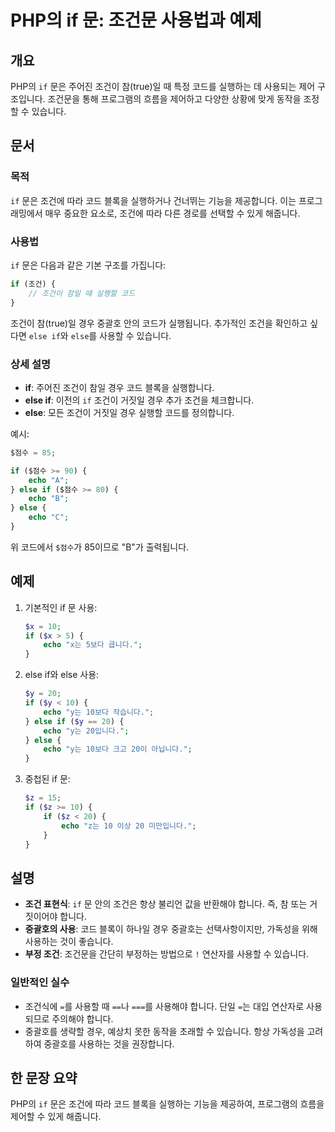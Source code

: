 <!--
Meta Description: # PHP의 if 문: 조건문 사용법과 예제 ## 개요 PHP의 `if` 문은 주어진 조건이 참(true)일 때 특정 코드를 실행하는 데 사용되는 제어 구조입니다. 조건문을 통해 프로그램의 흐름을 제어하고 다양한 상황에 맞게 동작을 조정할 수 있습니다. ## 문서 ##...
Meta Keywords: else, echo, 조건이, php, 있습니다
-->

# PHP의 if 문: 조건문 사용법과 예제

## 개요
PHP의 `if` 문은 주어진 조건이 참(true)일 때 특정 코드를 실행하는 데 사용되는 제어 구조입니다. 조건문을 통해 프로그램의 흐름을 제어하고 다양한 상황에 맞게 동작을 조정할 수 있습니다.

## 문서
### 목적
`if` 문은 조건에 따라 코드 블록을 실행하거나 건너뛰는 기능을 제공합니다. 이는 프로그래밍에서 매우 중요한 요소로, 조건에 따라 다른 경로를 선택할 수 있게 해줍니다.

### 사용법
`if` 문은 다음과 같은 기본 구조를 가집니다:

```php
if (조건) {
    // 조건이 참일 때 실행할 코드
}
```

조건이 참(true)일 경우 중괄호 안의 코드가 실행됩니다. 추가적인 조건을 확인하고 싶다면 `else if`와 `else`를 사용할 수 있습니다.

### 상세 설명
- **if**: 주어진 조건이 참일 경우 코드 블록을 실행합니다.
- **else if**: 이전의 `if` 조건이 거짓일 경우 추가 조건을 체크합니다.
- **else**: 모든 조건이 거짓일 경우 실행할 코드를 정의합니다.

예시:
```php
$점수 = 85;

if ($점수 >= 90) {
    echo "A";
} else if ($점수 >= 80) {
    echo "B";
} else {
    echo "C";
}
```

위 코드에서 `$점수`가 85이므로 "B"가 출력됩니다.

## 예제
1. 기본적인 if 문 사용:
    ```php
    $x = 10;
    if ($x > 5) {
        echo "x는 5보다 큽니다.";
    }
    ```

2. else if와 else 사용:
    ```php
    $y = 20;
    if ($y < 10) {
        echo "y는 10보다 작습니다.";
    } else if ($y == 20) {
        echo "y는 20입니다.";
    } else {
        echo "y는 10보다 크고 20이 아닙니다.";
    }
    ```

3. 중첩된 if 문:
    ```php
    $z = 15;
    if ($z >= 10) {
        if ($z < 20) {
            echo "z는 10 이상 20 미만입니다.";
        }
    }
    ```

## 설명
- **조건 표현식**: `if` 문 안의 조건은 항상 불리언 값을 반환해야 합니다. 즉, 참 또는 거짓이어야 합니다.
- **중괄호의 사용**: 코드 블록이 하나일 경우 중괄호는 선택사항이지만, 가독성을 위해 사용하는 것이 좋습니다.
- **부정 조건**: 조건문을 간단히 부정하는 방법으로 `!` 연산자를 사용할 수 있습니다.

### 일반적인 실수
- 조건식에 `=`를 사용할 때 `==`나 `===`를 사용해야 합니다. 단일 `=`는 대입 연산자로 사용되므로 주의해야 합니다.
- 중괄호를 생략할 경우, 예상치 못한 동작을 초래할 수 있습니다. 항상 가독성을 고려하여 중괄호를 사용하는 것을 권장합니다.

## 한 문장 요약
PHP의 `if` 문은 조건에 따라 코드 블록을 실행하는 기능을 제공하여, 프로그램의 흐름을 제어할 수 있게 해줍니다.